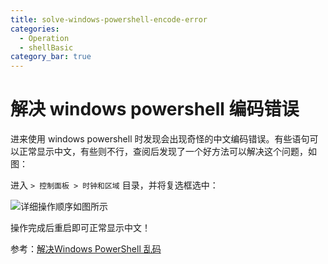 ```yaml
---
title: solve-windows-powershell-encode-error
categories:
  - Operation
  - shellBasic
category_bar: true
---
```


# 解决 windows powershell 编码错误

进来使用 windows powershell 时发现会出现奇怪的中文编码错误。有些语句可以正常显示中文，有些则不行，查阅后发现了一个好方法可以解决这个问题，如图：

进入 `> 控制面板 > 时钟和区域` 目录，并将复选框选中：

![详细操作顺序如图所示](https://dwj-oss.oss-cn-nanjing.aliyuncs.com/images/202406282333554.png)

操作完成后重启即可正常显示中文！

参考：[解决Windows PowerShell 乱码](https://www.cnblogs.com/woods1815/p/14023352.html)